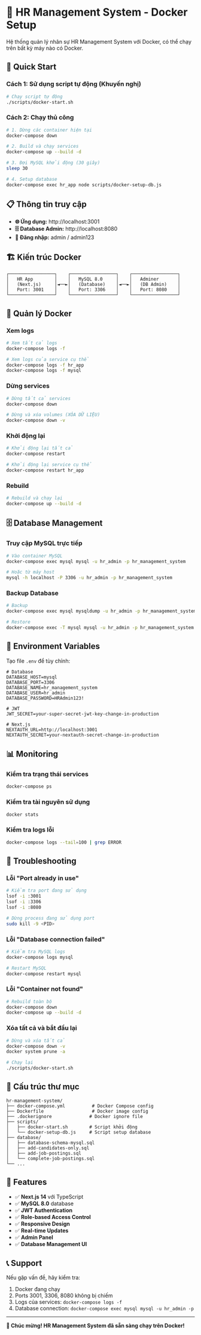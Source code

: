 # 🐳 HR Management System - Docker Setup

Hệ thống quản lý nhân sự HR Management System với Docker, có thể chạy trên bất kỳ máy nào có Docker.

## 🚀 Quick Start

### Cách 1: Sử dụng script tự động (Khuyến nghị)

```bash
# Chạy script tự động
./scripts/docker-start.sh
```

### Cách 2: Chạy thủ công

```bash
# 1. Dừng các container hiện tại
docker-compose down

# 2. Build và chạy services
docker-compose up --build -d

# 3. Đợi MySQL khởi động (30 giây)
sleep 30

# 4. Setup database
docker-compose exec hr_app node scripts/docker-setup-db.js
```

## 📋 Thông tin truy cập

- **🌐 Ứng dụng:** http://localhost:3001
- **🗄️ Database Admin:** http://localhost:8080
- **👤 Đăng nhập:** admin / admin123

## 🏗️ Kiến trúc Docker

```
┌─────────────────┐    ┌─────────────────┐    ┌─────────────────┐
│   HR App        │    │   MySQL 8.0     │    │   Adminer       │
│   (Next.js)     │◄──►│   (Database)    │◄──►│   (DB Admin)    │
│   Port: 3001    │    │   Port: 3306    │    │   Port: 8080    │
└─────────────────┘    └─────────────────┘    └─────────────────┘
```

## 🔧 Quản lý Docker

### Xem logs
```bash
# Xem tất cả logs
docker-compose logs -f

# Xem logs của service cụ thể
docker-compose logs -f hr_app
docker-compose logs -f mysql
```

### Dừng services
```bash
# Dừng tất cả services
docker-compose down

# Dừng và xóa volumes (XÓA DỮ LIỆU)
docker-compose down -v
```

### Khởi động lại
```bash
# Khởi động lại tất cả
docker-compose restart

# Khởi động lại service cụ thể
docker-compose restart hr_app
```

### Rebuild
```bash
# Rebuild và chạy lại
docker-compose up --build -d
```

## 🗄️ Database Management

### Truy cập MySQL trực tiếp
```bash
# Vào container MySQL
docker-compose exec mysql mysql -u hr_admin -p hr_management_system

# Hoặc từ máy host
mysql -h localhost -P 3306 -u hr_admin -p hr_management_system
```

### Backup Database
```bash
# Backup
docker-compose exec mysql mysqldump -u hr_admin -p hr_management_system > backup.sql

# Restore
docker-compose exec -T mysql mysql -u hr_admin -p hr_management_system < backup.sql
```

## 🔐 Environment Variables

Tạo file `.env` để tùy chỉnh:

```env
# Database
DATABASE_HOST=mysql
DATABASE_PORT=3306
DATABASE_NAME=hr_management_system
DATABASE_USER=hr_admin
DATABASE_PASSWORD=HRAdmin123!

# JWT
JWT_SECRET=your-super-secret-jwt-key-change-in-production

# Next.js
NEXTAUTH_URL=http://localhost:3001
NEXTAUTH_SECRET=your-nextauth-secret-change-in-production
```

## 📊 Monitoring

### Kiểm tra trạng thái services
```bash
docker-compose ps
```

### Kiểm tra tài nguyên sử dụng
```bash
docker stats
```

### Kiểm tra logs lỗi
```bash
docker-compose logs --tail=100 | grep ERROR
```

## 🚨 Troubleshooting

### Lỗi "Port already in use"
```bash
# Kiểm tra port đang sử dụng
lsof -i :3001
lsof -i :3306
lsof -i :8080

# Dừng process đang sử dụng port
sudo kill -9 <PID>
```

### Lỗi "Database connection failed"
```bash
# Kiểm tra MySQL logs
docker-compose logs mysql

# Restart MySQL
docker-compose restart mysql
```

### Lỗi "Container not found"
```bash
# Rebuild toàn bộ
docker-compose down
docker-compose up --build -d
```

### Xóa tất cả và bắt đầu lại
```bash
# Dừng và xóa tất cả
docker-compose down -v
docker system prune -a

# Chạy lại
./scripts/docker-start.sh
```

## 📁 Cấu trúc thư mục

```
hr-management-system/
├── docker-compose.yml          # Docker Compose config
├── Dockerfile                  # Docker image config
├── .dockerignore              # Docker ignore file
├── scripts/
│   ├── docker-start.sh        # Script khởi động
│   └── docker-setup-db.js     # Script setup database
├── database/
│   ├── database-schema-mysql.sql
│   ├── add-candidates-only.sql
│   ├── add-job-postings.sql
│   └── complete-job-postings.sql
└── ...
```

## 🎯 Features

- ✅ **Next.js 14** với TypeScript
- ✅ **MySQL 8.0** database
- ✅ **JWT Authentication**
- ✅ **Role-based Access Control**
- ✅ **Responsive Design**
- ✅ **Real-time Updates**
- ✅ **Admin Panel**
- ✅ **Database Management UI**

## 📞 Support

Nếu gặp vấn đề, hãy kiểm tra:

1. Docker đang chạy
2. Ports 3001, 3306, 8080 không bị chiếm
3. Logs của services: `docker-compose logs -f`
4. Database connection: `docker-compose exec mysql mysql -u hr_admin -p`

---

**🎉 Chúc mừng! HR Management System đã sẵn sàng chạy trên Docker!**




